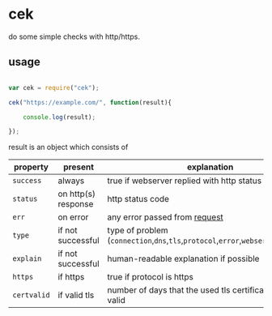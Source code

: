 # cek

do some simple checks with http/https. 

## usage

``` javascript

var cek = require("cek");

cek("https://example.com/", function(result){

	console.log(result);

});

```

result is an object which consists of 

| property | present | explanation
| --- | --- | --- 
| `success` | always | true if webserver replied with http status code <200
| `status` | on http(s) response | http status code
| `err` | on error | any error passed from [request](https://www.npmjs.com/package/request)
| `type` | if not successful | type of problem (`connection`,`dns`,`tls`,`protocol`,`error`,`webserver`,`backend`)
| `explain` | if not successful | human-readable explanation if possible
| `https` | if https | true if protocol is https
| `certvalid` | if valid tls | number of days that the used tls certificate is still valid
